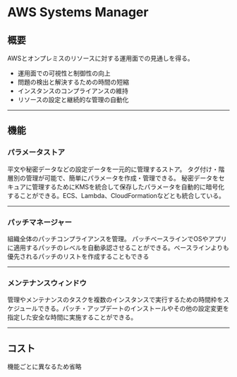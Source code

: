# AWS Systems Manager
## 概要
AWSとオンプレミスのリソースに対する運用面での見通しを得る。
- 運用面での可視性と制御性の向上
- 問題の検出と解決するための時間の短縮
- インスタンスのコンプライアンスの維持
- リソースの設定と継続的な管理の自動化
---
## 機能
### パラメータストア
平文や秘密データなどの設定データを一元的に管理するストア。
タグ付け・階層別の管理が可能で、簡単にパラメータを作成・管理できる。
秘密データをセキュアに管理するためにKMSを統合して保存したパラメータを自動的に暗号化することができる。ECS、Lambda、CloudFormationなどとも統合している。

---
### パッチマネージャー
組織全体のパッチコンプライアンスを管理。
パッチベースラインでOSやアプリに適用するパッチのレベルを自動承認させることができる。ベースラインよりも優先されるパッチのリストを作成することもできる

---
### メンテナンスウィンドウ
管理やメンテナンスのタスクを複数のインスタンスで実行するための時間枠をスケジュールできる。パッチ・アップデートのインストールやその他の設定変更を指定した安全な時間に実施することができる。

---
## コスト
機能ごとに異なるため省略